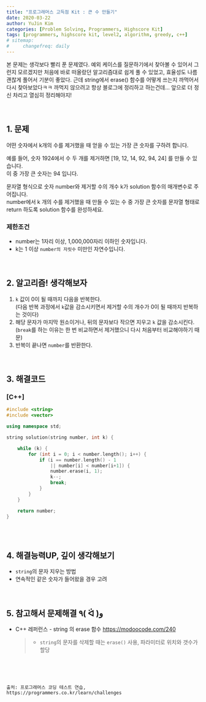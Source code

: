 ```yaml
---
title: "프로그래머스 고득점 Kit : 큰 수 만들기"
date: 2020-03-22
author: YuJin Kim
categories: [Problem Solving, Programmers, Highscore Kit]
tags: [programmers, highscore kit, level2, algorithm, greedy, c++]
# sitemap:
#     changefreq: daily
---
```


본 문제는 생각보다 빨리 푼 문제였다. 예외 케이스를 질문하기에서 찾아볼 수 있어서 그런지 모르겠지만 처음에 바로 떠올랐던 알고리즘대로 쉽게 풀 수 있었고, 효율성도 나름 괜찮게 풀어서 기분이 좋았다. 근데 string에서 erase() 함수를 어떻게 쓰는지 까먹어서 다시 찾아보았다ㅋㅋ 까먹지 않으려고 항상 블로그에 정리하고 하는건데... 앞으로 더 정신 차리고 열심히 정리해야지!  
<br/>
<br/>

## 1. 문제

어떤 숫자에서 k개의 수를 제거했을 때 얻을 수 있는 가장 큰 숫자를 구하려 합니다.

예를 들어, 숫자 1924에서 수 두 개를 제거하면 [19, 12, 14, 92, 94, 24] 를 만들 수 있습니다.  
이 중 가장 큰 숫자는 94 입니다.

문자열 형식으로 숫자 number와 제거할 수의 개수 k가 solution 함수의 매개변수로 주어집니다.  
number에서 k 개의 수를 제거했을 때 만들 수 있는 수 중 가장 큰 숫자를 문자열 형태로 return 하도록 solution 함수를 완성하세요.

### 제한조건

- number는 1자리 이상, 1,000,000자리 이하인 숫자입니다.
- k는 1 이상 `number의 자릿수` 미만인 자연수입니다.
  <br/><br/><br/>

## 2. 알고리즘! 생각해보자

1. `k` 값이 0이 될 때까지 다음을 반복한다.  
   (다음 반복 과정에서 `k`값을 감소시키면서 제거할 수의 개수가 0이 될 때까지 반복하는 것이다)
2. 해당 문자가 마지막 원소이거나, 뒤의 문자보다 작으면 지우고 `k` 값을 감소시킨다.  
   (`break`를 하는 이유는 한 번 비교하면서 제거했으니 다시 처음부터 비교해야하기 때문)
3. 반복이 끝나면 `number`를 반환한다.  
   <br/><br/>

## 3. 해결코드

### [C++]

```c++
#include <string>
#include <vector>

using namespace std;

string solution(string number, int k) {

    while (k) {
        for (int i = 0; i < number.length(); i++) {
            if (i == number.length() - 1
                || number[i] < number[i+1]) {
                number.erase(i, 1);
                k--;
                break;
            }
        }
    }

    return number;
}
```

<br/><br/>

## 4. 해결능력UP, 깊이 생각해보기

- `string`의 문자 지우는 방법
- 연속적인 같은 숫자가 들어왔을 경우 고려
  <br/><br/><br/>

## 5. 참고해서 문제해결 ٩( ᐛ )و

- C++ 레퍼런스 - string 의 erase 함수 <https://modoocode.com/240>
  > - `string`의 문자를 삭제할 때는 `erase()` 사용, 파라미터로 위치와 갯수가 할당

<br/><br/><br/>

```
출처: 프로그래머스 코딩 테스트 연습, https://programmers.co.kr/learn/challenges
```
